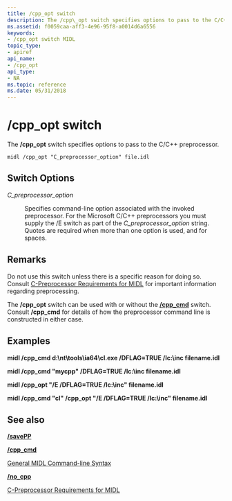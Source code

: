 ```yaml
---
title: /cpp_opt switch
description: The /cpp\_opt switch specifies options to pass to the C/C++ preprocessor.
ms.assetid: f0059caa-aff3-4e96-95f8-a0014d6a6556
keywords:
- /cpp_opt switch MIDL
topic_type:
- apiref
api_name:
- /cpp_opt
api_type:
- NA
ms.topic: reference
ms.date: 05/31/2018
---
```


# /cpp\_opt switch

The **/cpp\_opt** switch specifies options to pass to the C/C++ preprocessor.

``` syntax
midl /cpp_opt "C_preprocessor_option" file.idl
```

## Switch Options

<dl> <dt>

*C\_preprocessor\_option* 
</dt> <dd>

Specifies command-line option associated with the invoked preprocessor. For the Microsoft C/C++ preprocessors you must supply the /E switch as part of the *C\_preprocessor\_option* string. Quotes are required when more than one option is used, and for spaces.

</dd> </dl>

## Remarks

Do not use this switch unless there is a specific reason for doing so. Consult [C-Preprocessor Requirements for MIDL](c-preprocessor-requirements-for-midl.md) for important information regarding preprocessing.

The **/cpp\_opt** switch can be used with or without the [**/cpp\_cmd**](-cpp-cmd.md) switch. Consult **/cpp\_cmd** for details of how the preprocessor command line is constructed in either case.

## Examples

**midl /cpp\_cmd d:\\nt\\tools\\ia64\\cl.exe /DFLAG=TRUE /Ic:\\inc filename.idl**

**midl /cpp\_cmd "mycpp" /DFLAG=TRUE /Ic:\\inc filename.idl**

**midl /cpp\_opt "/E /DFLAG=TRUE /Ic:\\inc" filename.idl**

**midl /cpp\_cmd "cl" /cpp\_opt "/E /DFLAG=TRUE /Ic:\\inc" filename.idl**

## See also

<dl> <dt>

[**/savePP**](-savepp.md)
</dt> <dt>

[**/cpp\_cmd**](-cpp-cmd.md)
</dt> <dt>

[General MIDL Command-line Syntax](general-midl-command-line-syntax.md)
</dt> <dt>

[**/no\_cpp**](-no-cpp-nocpp.md)
</dt> <dt>

[C-Preprocessor Requirements for MIDL](c-preprocessor-requirements-for-midl.md)
</dt> </dl>

 

 




